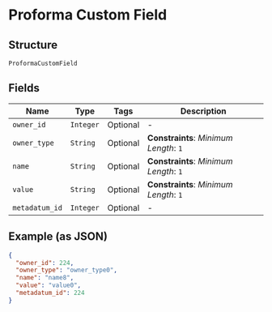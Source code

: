 
# Proforma Custom Field

## Structure

`ProformaCustomField`

## Fields

| Name | Type | Tags | Description |
|  --- | --- | --- | --- |
| `owner_id` | `Integer` | Optional | - |
| `owner_type` | `String` | Optional | **Constraints**: *Minimum Length*: `1` |
| `name` | `String` | Optional | **Constraints**: *Minimum Length*: `1` |
| `value` | `String` | Optional | **Constraints**: *Minimum Length*: `1` |
| `metadatum_id` | `Integer` | Optional | - |

## Example (as JSON)

```json
{
  "owner_id": 224,
  "owner_type": "owner_type0",
  "name": "name8",
  "value": "value0",
  "metadatum_id": 224
}
```

